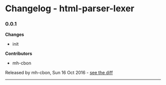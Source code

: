 # Changelog - html-parser-lexer

### 0.0.1

__Changes__

- init

__Contributors__

- mh-cbon

Released by mh-cbon, Sun 16 Oct 2016 -
[see the diff](https://github.com/mh-cbon/html-parser-lexer/compare/487ec1079a4708e9b6801cebc3d390c2e0e52e84...0.0.1#diff)
______________


